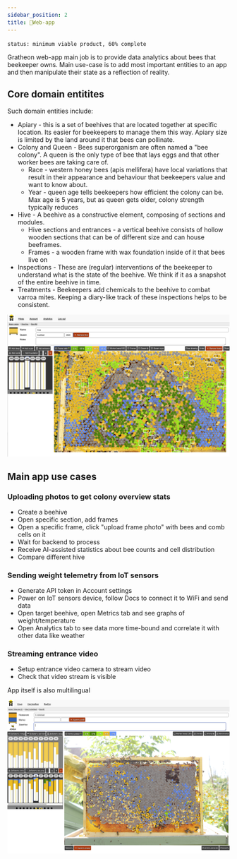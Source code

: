 ```yaml
---
sidebar_position: 2
title: 📱Web-app
---
```


`status: minimum viable product, 60% complete`

Gratheon web-app main job is to provide data analytics about bees that beekeeper owns.
Main use-case is to add most important entities to an app and then manipulate their state as a reflection of reality. 

## Core domain entitites
Such domain entities include:

- Apiary - this is a set of beehives that are located together at specific location. Its easier for beekeepers to manage them this way. Apiary size is limited by the land around it that bees can pollinate.
- Colony and Queen - Bees superorganism are often named a "bee colony". A queen is the only type of bee that lays eggs and that other worker bees are taking care of.
	- Race - western honey bees (apis mellifera) have local variations that result in their appearance and behaviour that beekeepers value and want to know about.
	- Year - queen age tells beekeepers how efficient the colony can be. Max age is 5 years, but as queen gets older, colony strength typically reduces
- Hive - A beehive as a constructive element, composing of sections and modules.
	- Hive sections and entrances - a vertical beehive consists of hollow wooden sections that can be of different size and can house beeframes.
	- Frames - a wooden frame with wax foundation inside of it that bees live on
- Inspections - These are (regular) interventions of the beekeeper to understand what is the state of the beehive. We think if it as a snapshot of the entire beehive in time.
- Treatments - Beekeepers add chemicals to the beehive to combat varroa mites. Keeping a diary-like track of these inspections helps to be consistent.

![](../../img/web-app.png)

## Main app use cases

### Uploading photos to get colony overview stats
- Create a beehive
- Open specific section, add frames
- Open a specific frame, click "upload frame photo" with bees and comb cells on it
- Wait for backend to process
- Receive AI-assisted statistics about bee counts and cell distribution
- Compare different hive 
### Sending weight telemetry from IoT sensors
- Generate API token in Account settings
- Power on IoT sensors device, follow Docs to connect it to WiFi and send data
- Open target beehive, open Metrics tab and see graphs of weight/temperature
- Open Analytics tab to see data more time-bound and correlate it with other data like weather

### Streaming entrance video
- Setup entrance video camera to stream video
- Check that video stream is visible

App itself is also multilingual

![](../../img/app%20in%20russian.png)



